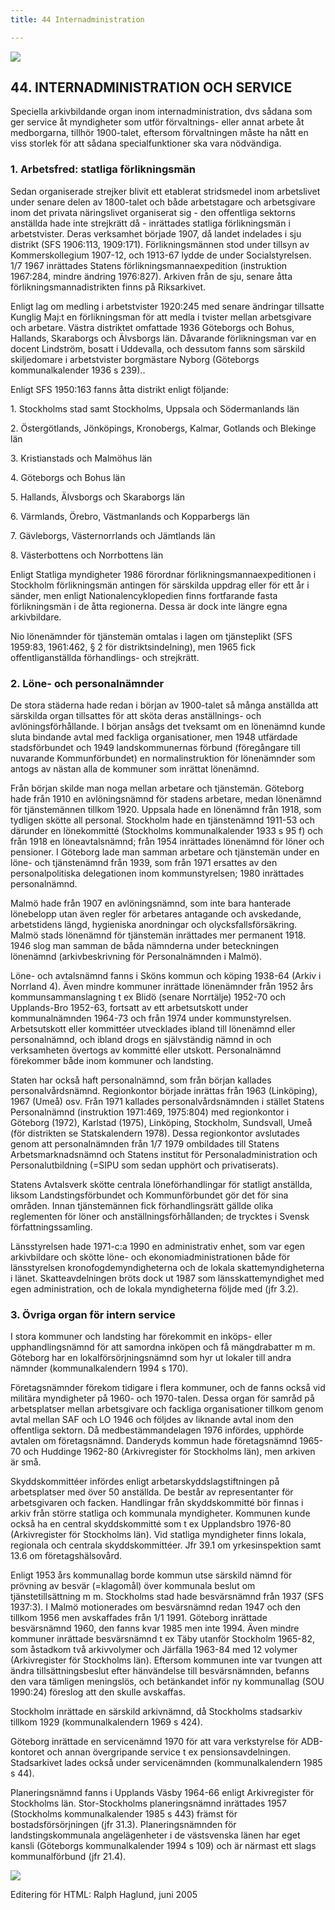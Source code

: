 ```yaml
---
title: 44 Internadministration

---
```


[![](arrow9.jpg)](Index.htm)

## 44\. INTERNADMINISTRATION OCH SERVICE

Speciella arkivbildande organ inom internadministration, dvs sådana som ger service åt myndigheter som utför förvaltnings- eller annat arbete åt medborgarna, tillhör 1900-talet, eftersom förvaltningen måste ha nått en viss storlek för att sådana specialfunktioner ska vara nödvändiga.

  

### 1\. Arbetsfred: statliga förlikningsmän

Sedan organiserade strejker blivit ett etablerat stridsmedel inom arbetslivet under senare delen av 1800-talet och både arbetstagare och arbetsgivare inom det privata näringslivet organiserat sig - den offentliga sektorns anställda hade inte strejkrätt då - inrättades statliga förlikningsmän i arbetstvister. Deras verksamhet började 1907, då landet indelades i sju distrikt (SFS 1906:113, 1909:171). Förlikningsmännen stod under tillsyn av Kommerskollegium 1907-12, och 1913-67 lydde de under Socialstyrelsen. 1/7 1967 inrättades Statens förlikningsmannaexpedition (instruktion 1967:284, mindre ändring 1976:827). Arkiven från de sju, senare åtta förlikningsmannadistrikten finns på Riksarkivet.

Enligt lag om medling i arbetstvister 1920:245 med senare ändringar tillsatte Kunglig Maj:t en förlikningsman för att medla i tvister mellan arbetsgivare och arbetare. Västra distriktet omfattade 1936 Göteborgs och Bohus, Hallands, Skaraborgs och Älvsborgs län. Dåvarande förlikningsman var en docent Lindström, bosatt i Uddevalla, och dessutom fanns som särskild skiljedomare i arbetstvister borgmästare Nyborg (Göteborgs kommunalkalender 1936 s 239)..

  

Enligt SFS 1950:163 fanns åtta distrikt enligt följande:

1\. Stockholms stad samt Stockholms, Uppsala och Södermanlands län

2\. Östergötlands, Jönköpings, Kronobergs, Kalmar, Gotlands och Blekinge län

3\. Kristianstads och Malmöhus län

4\. Göteborgs och Bohus län

5\. Hallands, Älvsborgs och Skaraborgs län

6\. Värmlands, Örebro, Västmanlands och Kopparbergs län

7\. Gävleborgs, Västernorrlands och Jämtlands län

8\. Västerbottens och Norrbottens län

  

Enligt Statliga myndigheter 1986 förordnar förlikningsmannaexpeditionen i Stockholm förlikningsmän antingen för särskilda uppdrag eller för ett år i sänder, men enligt Nationalencyklopedien finns fortfarande fasta förlikningsmän i de åtta regionerna. Dessa är dock inte längre egna arkivbildare.

Nio lönenämnder för tjänstemän omtalas i lagen om tjänsteplikt (SFS 1959:83, 1961:462, § 2 för distriktsindelning), men 1965 fick offentliganställda förhandlings- och strejkrätt. 

  

### 2\. Löne- och personalnämnder

De stora städerna hade redan i början av 1900-talet så många anställda att särskilda organ tillsattes för att sköta deras anställnings- och avlöningsförhållande. I början ansågs det tveksamt om en lönenämnd kunde sluta bindande avtal med fackliga organisationer, men 1948 utfärdade stadsförbundet och 1949 landskommunernas förbund (föregångare till nuvarande Kommunförbundet) en normalinstruktion för lönenämnder som antogs av nästan alla de kommuner som inrättat lönenämnd.

Från början skilde man noga mellan arbetare och tjänstemän. Göteborg hade från 1910 en avlöningsnämnd för stadens arbetare, medan lönenämnd för tjänstemännen tillkom 1920. Uppsala hade en lönenämnd från 1918, som tydligen skötte all personal. Stockholm hade en tjänstenämnd 1911-53 och därunder en lönekommitté (Stockholms kommunalkalender 1933 s 95 f) och från 1918 en löneavtalsnämnd; från 1954 inrättades lönenämnd för löner och pensioner. I Göteborg lade man samman arbetare och tjänstemän under en löne- och tjänstenämnd från 1939, som från 1971 ersattes av den personalpolitiska delegationen inom kommunstyrelsen; 1980 inrättades personalnämnd.

Malmö hade från 1907 en avlöningsnämnd, som inte bara hanterade lönebelopp utan även regler för arbetares antagande och avskedande, arbetstidens längd, hygieniska anordningar och olycksfallsförsäkring. Malmö stads lönenämnd för tjänstemän inrättades mer permanent 1918. 1946 slog man samman de båda nämnderna under beteckningen lönenämnd (arkivbeskrivning för Personalnämnden i Malmö).

Löne- och avtalsnämnd fanns i Sköns kommun och köping 1938-64 (Arkiv i Norrland 4). Även mindre kommuner inrättade lönenämnder från 1952 års kommunsammanslagning t ex Blidö (senare Norrtälje) 1952-70 och Upplands-Bro 1952-63, fortsatt av ett arbetsutskott under kommunalnämnden 1964-73 och från 1974 under kommunstyrelsen. Arbetsutskott eller kommittéer utvecklades ibland till lönenämnd eller personalnämnd, och ibland drogs en självständig nämnd in och verksamheten övertogs av kommitté eller utskott. Personalnämnd förekommer både inom kommuner och landsting.

Staten har också haft personalnämnd, som från början kallades personalvårdsnämnd. Regionkontor började inrättas från 1963 (Linköping), 1967 (Umeå) osv. Från 1971 kallades personalvårdsnämnden i stället Statens Personalnämnd (instruktion 1971:469, 1975:804) med regionkontor i Göteborg (1972), Karlstad (1975), Linköping, Stockholm, Sundsvall, Umeå (för distrikten se Statskalendern 1978). Dessa regionkontor avslutades genom att personalnämnden från 1/7 1979 ombildades till Statens Arbetsmarknadsnämnd och Statens institut för Personaladministration och Personalutbildning (=SIPU som sedan upphört och privatiserats).

Statens Avtalsverk skötte centrala löneförhandlingar för statligt anställda, liksom Landstingsförbundet och Kommunförbundet gör det för sina områden. Innan tjänstemännen fick förhandlingsrätt gällde olika reglementen för löner och anställningsförhållanden; de trycktes i Svensk författningssamling.

Länsstyrelsen hade 1971-c:a 1990 en administrativ enhet, som var egen arkivbildare och skötte löne- och ekonomiadministrationen både för länsstyrelsen kronofogdemyndigheterna och de lokala skattemyndigheterna i länet. Skatteavdelningen bröts dock ut 1987 som länsskattemyndighet med egen administration, och de lokala myndigheterna följde med (jfr 3.2).

  

### 3\. Övriga organ för intern service

I stora kommuner och landsting har förekommit en inköps- eller upphandlingsnämnd för att samordna inköpen och få mängdrabatter m m. Göteborg har en lokalförsörjningsnämnd som hyr ut lokaler till andra nämnder (kommunalkalendern 1994 s 170).

Företagsnämnder förekom tidigare i flera kommuner, och de fanns också vid militära myndigheter på 1960- och 1970-talen. Dessa organ för samråd på arbetsplatser mellan arbetsgivare och fackliga organisationer tillkom genom avtal mellan SAF och LO 1946 och följdes av liknande avtal inom den offentliga sektorn. Då medbestämmandelagen 1976 infördes, upphörde avtalen om företagsnämnd. Danderyds kommun hade företagsnämnd 1965-70 och Huddinge 1962-80 (Arkivregister för Stockholms län), men arkiven är små.

Skyddskommittéer infördes enligt arbetarskyddslagstiftningen på arbetsplatser med över 50 anställda. De består av representanter för arbetsgivaren och facken. Handlingar från skyddskommitté bör finnas i arkiv från större statliga och kommunala myndigheter. Kommunen kunde också ha en central skyddskommitté som t ex Upplandsbro 1976-80 (Arkivregister för Stockholms län). Vid statliga myndigheter finns lokala, regionala och centrala skyddskommittéer. Jfr 39.1 om yrkesinspektion samt 13.6 om företagshälsovård.

Enligt 1953 års kommunallag borde kommun utse särskild nämnd för prövning av besvär (=klagomål) över kommunala beslut om tjänstetillsättning m m. Stockholms stad hade besvärsnämnd från 1937 (SFS 1937:3). I Malmö motionerades om besvärsnämnd redan 1947 och den tillkom 1956 men avskaffades från 1/1 1991. Göteborg inrättade besvärsnämnd 1960, den fanns kvar 1985 men inte 1994. Även mindre kommuner inrättade besvärsnämnd t ex Täby utanför Stockholm 1965-82, som åstadkom två arkivvolymer och Järfälla 1963-84 med 12 volymer (Arkivregister för Stockholms län). Eftersom kommunen inte var tvungen att ändra tillsättningsbeslut efter hänvändelse till besvärsnämnden, befanns den vara tämligen meningslös, och betänkandet inför ny kommunallag (SOU 1990:24) föreslog att den skulle avskaffas.

Stockholm inrättade en särskild arkivnämnd, då Stockholms stadsarkiv tillkom 1929 (kommunalkalendern 1969 s 424).

Göteborg inrättade en servicenämnd 1970 för att vara verkstyrelse för ADB-kontoret och annan övergripande service t ex pensionsavdelningen. Stadsarkivet lades också under servicenämnden (kommunalkalendern 1985 s 44).

Planeringsnämnd fanns i Upplands Väsby 1964-66 enligt Arkivregister för Stockholms län. Stor-Stockholms planeringsnämnd inrättades 1957 (Stockholms kommunalkalender 1985 s 443) främst för bostadsförsörjningen (jfr 31.3). Planeringsnämnden för landstingskommunala angelägenheter i de västsvenska länen har eget kansli (Göteborgs kommunalkalender 1994 s 109) och är närmast ett slags kommunalförbund (jfr 21.4).

[![](arrow9.jpg)](Index.htm)

Editering för HTML: Ralph Haglund, juni 2005

